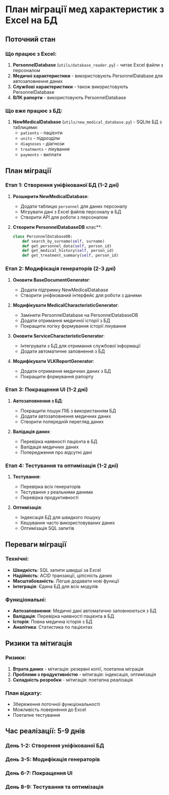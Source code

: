 # План міграції мед характеристик з Excel на БД

## Поточний стан

### Що працює з Excel:

1. **PersonnelDatabase** (`utils/database_reader.py`) - читає Excel файли з персоналом
2. **Медичні характеристики** - використовують PersonnelDatabase для автозаповнення даних
3. **Службові характеристики** - також використовують PersonnelDatabase
4. **ВЛК рапорти** - використовують PersonnelDatabase

### Що вже працює з БД:

1. **NewMedicalDatabase** (`utils/new_medical_database.py`) - SQLite БД з таблицями:
   - `patients` - пацієнти
   - `units` - підрозділи
   - `diagnoses` - діагнози
   - `treatments` - лікування
   - `payments` - виплати

## План міграції

### Етап 1: Створення уніфікованої БД (1-2 дні)

1. **Розширити NewMedicalDatabase**:

   - Додати таблицю `personnel` для даних персоналу
   - Мігрувати дані з Excel файлів персоналу в БД
   - Створити API для роботи з персоналом

2. **Створити PersonnelDatabaseDB** клас\*\*:
   ```python
   class PersonnelDatabaseDB:
       def search_by_surname(self, surname)
       def get_personnel_data(self, person_id)
       def get_medical_history(self, person_id)
       def get_treatment_summary(self, person_id)
   ```

### Етап 2: Модифікація генераторів (2-3 дні)

1. **Оновити BaseDocumentGenerator**:

   - Додати підтримку NewMedicalDatabase
   - Створити уніфікований інтерфейс для роботи з даними

2. **Модифікувати MedicalCharacteristicGenerator**:

   - Замінити PersonnelDatabase на PersonnelDatabaseDB
   - Додати отримання медичної історії з БД
   - Покращити логіку формування історії лікування

3. **Оновити ServiceCharacteristicGenerator**:

   - Інтегрувати з БД для отримання службової інформації
   - Додати автоматичне заповнення з БД

4. **Модифікувати VLKReportGenerator**:
   - Додати отримання медичних даних з БД
   - Покращити формування рапорту

### Етап 3: Покращення UI (1-2 дні)

1. **Автозаповнення з БД**:

   - Покращити пошук ПІБ з використанням БД
   - Додати автозаповнення медичних даних
   - Створити попередній перегляд даних

2. **Валідація даних**:
   - Перевірка наявності пацієнта в БД
   - Валідація медичних даних
   - Попередження про відсутні дані

### Етап 4: Тестування та оптимізація (1-2 дні)

1. **Тестування**:

   - Перевірка всіх генераторів
   - Тестування з реальними даними
   - Перевірка продуктивності

2. **Оптимізація**:
   - Індексація БД для швидкого пошуку
   - Кешування часто використовуваних даних
   - Оптимізація SQL запитів

## Переваги міграції

### Технічні:

- **Швидкість**: SQL запити швидші за Excel
- **Надійність**: ACID транзакції, цілісність даних
- **Масштабованість**: Легше додавати нові функції
- **Інтеграція**: Єдина БД для всіх модулів

### Функціональні:

- **Автозаповнення**: Медичні дані автоматично заповнюються з БД
- **Валідація**: Перевірка наявності пацієнта в БД
- **Історія**: Повна медична історія з БД
- **Аналітика**: Статистика по пацієнтах

## Ризики та мітигація

### Ризики:

1. **Втрата даних** - мітигація: резервні копії, поетапна міграція
2. **Проблеми з продуктивністю** - мітигація: індексація, оптимізація
3. **Складність розробки** - мітигація: поетапна реалізація

### План відкату:

- Збереження поточної функціональності
- Можливість повернення до Excel
- Поетапне тестування

## Час реалізації: 5-9 днів

### День 1-2: Створення уніфікованої БД

### День 3-5: Модифікація генераторів

### День 6-7: Покращення UI

### День 8-9: Тестування та оптимізація
